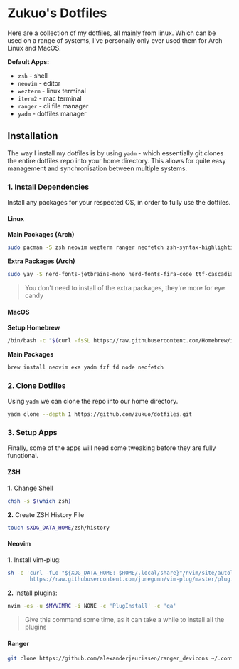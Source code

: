 # Zukuo's Dotfiles

Here are a collection of my dotfiles, all mainly from linux. Which can be used on a range of systems, I've personally only ever used them for Arch Linux and MacOS.

**Default Apps:**
- `zsh` - shell
- `neovim` - editor
- `wezterm` - linux terminal
- `iterm2` - mac terminal
- `ranger` - cli file manager
- `yadm` - dotfiles manager

## Installation
The way I install my dotfiles is by using `yadm` - which essentially git clones the entire dotfiles repo into your home directory. This allows for quite easy management and synchronisation between multiple systems.

### 1. Install Dependencies

Install any packages for your respected OS, in order to fully use the dotfiles.

#### Linux
**Main Packages (Arch)**
```bash
sudo pacman -S zsh neovim wezterm ranger neofetch zsh-syntax-highlighting zsh-autosuggestions fzf fd exa xclip yadm yarn nodejs
```

**Extra Packages (Arch)**
```bash
sudo yay -S nerd-fonts-jetbrains-mono nerd-fonts-fira-code ttf-cascadia-code ttf-joypixels ripgrep
```

> You don't need to install of the extra packages, they're more for eye candy

#### MacOS
**Setup Homebrew**
```bash
/bin/bash -c "$(curl -fsSL https://raw.githubusercontent.com/Homebrew/install/HEAD/install.sh)"
```

**Main Packages**
```bash
brew install neovim exa yadm fzf fd node neofetch
```

### 2. Clone Dotfiles
Using `yadm` we can clone the repo into our home directory.

```bash
yadm clone --depth 1 https://github.com/zukuo/dotfiles.git
```

### 3. Setup Apps
Finally, some of the apps will need some tweaking before they are fully functional.

#### ZSH
**1.** Change Shell
```bash
chsh -s $(which zsh)
```
**2.** Create ZSH History File
```bash
touch $XDG_DATA_HOME/zsh/history
```

#### Neovim
**1.** Install vim-plug:
```bash
sh -c 'curl -fLo "${XDG_DATA_HOME:-$HOME/.local/share}"/nvim/site/autoload/plug.vim --create-dirs \
       https://raw.githubusercontent.com/junegunn/vim-plug/master/plug.vim'
```

**2.** Install plugins:
```bash
nvim -es -u $MYVIMRC -i NONE -c 'PlugInstall' -c 'qa'
```
> Give this command some time, as it can take a while to install all the plugins

#### Ranger
```bash
git clone https://github.com/alexanderjeurissen/ranger_devicons ~/.config/ranger/plugins/ranger_devicons
```
